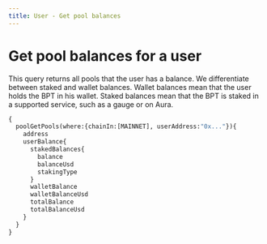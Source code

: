 ```yaml
---
title: User - Get pool balances
---
```


# Get pool balances for a user

This query returns all pools that the user has a balance. We differentiate between staked and wallet balances. 
Wallet balances mean that the user holds the BPT in his wallet. Staked balances mean that the BPT is staked in a supported service, such as a gauge or on Aura.

```graphql
{
  poolGetPools(where:{chainIn:[MAINNET], userAddress:"0x..."}){
    address
    userBalance{
      stakedBalances{
        balance
        balanceUsd
        stakingType
      }
      walletBalance
      walletBalanceUsd
      totalBalance
      totalBalanceUsd
    }
  }
}
```